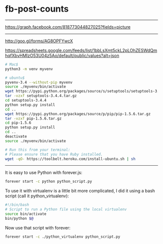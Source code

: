 # fb-post-counts

---

https://graph.facebook.com/818773044827025?fields=picture

---


http://goo.gl/forms/AG8OPFYwcX

https://spreadsheets.google.com/feeds/list/1bbLsXmt5ckL2pLOhZESWdQmhqfXbvHMlzO53U04z5Ao/default/public/values?alt=json

``` bash
# Mac$
python3 -m venv myvenv
```

``` bash
# ubuntu$
pyvenv-3.4 --without-pip myvenv
source ./myvenv/bin/activate
wget https://pypi.python.org/packages/source/s/setuptools/setuptools-3.4.4.tar.gz
tar -vzxf setuptools-3.4.4.tar.gz
cd setuptools-3.4.4
python setup.py install
cd ..
wget https://pypi.python.org/packages/source/p/pip/pip-1.5.6.tar.gz
tar -vzxf pip-1.5.6.tar.gz
cd pip-1.5.6
python setup.py install
cd ..
deactivate
source ./myvenv/bin/activate
```

``` bash
# Run this from your terminal:
# Please ensure that you have Ruby installed.
wget -qO- https://toolbelt.heroku.com/install-ubuntu.sh | sh
```

---

It is easy to use Python with forever.js:

``` bash
forever start -c python python_script.py
```

To use it with virtualenv is a little bit more complicated, I did it using a bash script (call it python_virtualenv):

``` bash
#!/bin/bash
# Script to run a Python file using the local virtualenv
source bin/activate
bin/python $@
```

Now use that script with forever:

``` bash
forever start -c ./python_virtualenv python_script.py
```
